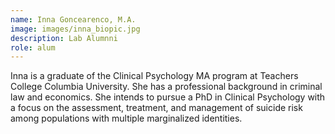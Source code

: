 ```yaml
---
name: Inna Goncearenco, M.A.
image: images/inna_biopic.jpg
description: Lab Alumnni
role: alum
---
```


Inna is a graduate of the Clinical Psychology MA program at Teachers College Columbia University. She has a professional background in criminal law and economics. She intends to pursue a PhD in Clinical Psychology with a focus on the assessment, treatment, and management of suicide risk among populations with multiple marginalized identities. 
